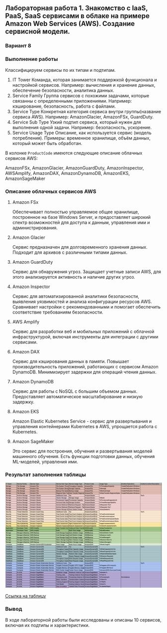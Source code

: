 ## Лабораторная работа 1. Знакомство с IaaS, PaaS, SaaS сервисами в облаке на примере Amazon Web Services (AWS). Создание сервисной модели.

### Вариант 8

### Выполнение работы 

Классифицируем сервисы по их типам и подтипам. 

1. IT Tower
Команда, которая занимается поддержкой функционала и настройкой сервисов. 
Например: вычисления и хранение данных, обеспечение безопасности, аналитика данных.
2. Service Family
Группа сервисов с похожими задачами, которые связанны с определенными приложениями. 
Например: кэширование, безопасность, работа с файлами.
3. Service Type
Конкретная категория сервиса внутри группы(название сервиса AWS). 
Например: AmazonGlacier, AmazonFSx, GuardDuty.
4. Service Sub Type
Узкий подтип сервиса, который нужен для выполнения одной задачи. 
Например: безопасность, ускорение. 
5. Service Usage Type
Описание, как используется сервис (модель потребления).
Примеры: временное хранилище, объём данных, который может быть обработан.

В колонке `ProductCode` имеются следующие описание облачных сервисов AWS: 

AmazonFSx, AmazonGlacier, AmazonGuardDuty, AmazonInspector, AWSAmplify, AmazonDAX, AmazonDynamoDB, AmazonEKS, AmazonSageMaker
### Описание облачных сервисов AWS

1. Amazon FSx

    Обеспечивает полностью управляемое общее хранилище, построенное на базе Windows Server, и предоставляет широкий спектр возможностей для доступа к данным, управления ими и администрирования.

2. Amazon Glacier

   Сервис предназначен для долговременного хранения данных. Подходит для архивов с различными типами данных. 

3. Amazon GuardDuty

   Сервис для обнаружения угроз. Защищает учетные записи AWS, для этого анализируется активность и наличие других угроз.

4. Amazon Inspector 

   Сервис для автоматизированной аналитики безопасности, выявления уязвимостей и анализа конфигурации ресурсов AWS. Cравнивает настройки с рекомендованными и помогает обеспечить соответствие требованиям безопасности.

5. AWS Amplify

   Сервис для разработки веб и мобильных приложений с облачной инфраструктурой, включая инструменты для интеграции с другими сервисами.

6. Amazon DAX

   Сервис для кэширования данных в памяти. Повышает производительность приложений, работающих с сервисом Amazon DynamoDB. 
   Минимизирует задержки для операций чтения данных.

7. Amazon DynamoDB 

   Сервис для работы с NoSQL с большим объемом данных. Предоставляет автоматическое масштабирование и низкую задержку.

8. Amazon EKS 

   Amazon Elastic Kubernetes Service - сервис для развертывания и управления контейнерами Kubernetes в AWS, упрощается работа с Kubernetes.

9. Amazon SageMaker 

   Это сервис для построения, обучения и развертывания моделей машинного обучения. Есть функции подготовки данных, обучения ML-моделей, управления ими.

### Результат заполнения таблицы
![](./files/table.png)

[Ссылка на таблицу](https://docs.google.com/spreadsheets/d/1DIIecRu0tqX-boeYQp2cg-ypSuZ9sG8sRKHS7iC2hSc/edit?usp=sharing)
### Вывод
В ходе лабораторной работы были исследованы и описаны 10 сервисов, включая их подтипы и характеристики. 